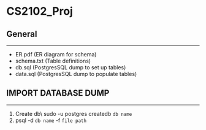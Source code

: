 # CS2102_Proj

## General
---
* ER.pdf (ER diagram for schema)
* schema.txt (Table definitions)
* db.sql (PostgresSQL dump to set up tables)
* data.sql (PostgresSQL dump to populate tables)

## IMPORT DATABASE DUMP
---
1. Create db\ 
sudo -u postgres createdb `db name`
2. psql -d `db name` -f `file path`
